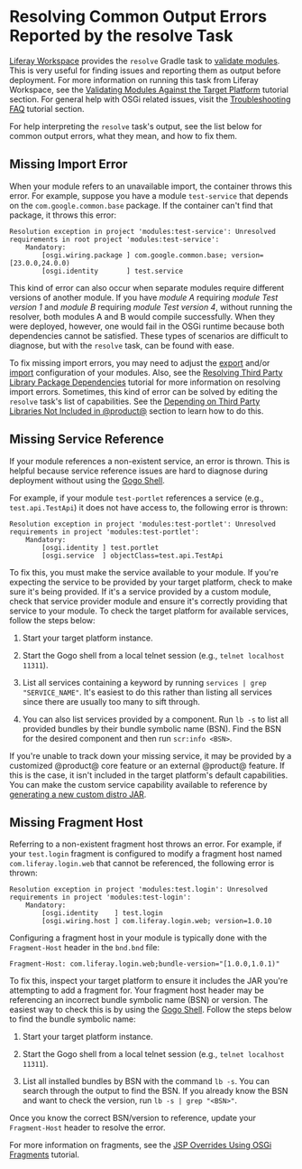 # Resolving Common Output Errors Reported by the resolve Task [](id=resolving-common-output-errors-reported-by-the-resolve-task)

[Liferay Workspace](/develop/tutorials/-/knowledge_base/7-0/liferay-workspace)
provides the `resolve` Gradle task to
[validate modules](/develop/tutorials/-/knowledge_base/7-0/resolving-your-modules).
This is very useful for finding issues and reporting them as output before
deployment. For more information on running this task from Liferay Workspace,
see the
[Validating Modules Against the Target Platform](/develop/tutorials/-/knowledge_base/7-0/validating-modules-against-the-target-platform)
tutorial section. For general help with OSGi related issues, visit the
[Troubleshooting FAQ](/develop/tutorials/-/knowledge_base/7-0/troubleshooting)
tutorial section.

For help interpreting the `resolve` task's output, see the list below for common
output errors, what they mean, and how to fix them.

## Missing Import Error [](id=missing-import-error)

When your module refers to an unavailable import, the container throws this
error. For example, suppose you have a module `test-service` that depends on
the `com.google.common.base` package. If the container can't find that package,
it throws this error:

    Resolution exception in project 'modules:test-service': Unresolved requirements in root project 'modules:test-service':
        Mandatory:
            [osgi.wiring.package ] com.google.common.base; version=[23.0.0,24.0.0)
            [osgi.identity       ] test.service

This kind of error can also occur when separate modules require different
versions of another module. If you have *module A* requiring *module Test
version 1* and *module B* requiring *module Test version 4*, without running
the resolver, both modules A and B would compile successfully. When they
were deployed, however, one would fail in the OSGi runtime because both
dependencies cannot be satisfied. These types of scenarios are difficult to
diagnose, but with the `resolve` task, can be found with ease.

To fix missing import errors, you may need to adjust the
[export](/develop/tutorials/-/knowledge_base/7-0/exporting-packages) and/or
[import](/develop/tutorials/-/knowledge_base/7-0/importing-packages)
configuration of your modules. Also, see the
[Resolving Third Party Library Package Dependencies](/develop/tutorials/-/knowledge_base/7-0/adding-third-party-libraries-to-a-module)
tutorial for more information on resolving import errors. Sometimes, this kind
of error can be solved by editing the `resolve` task's list of capabilities. See
the
[Depending on Third Party Libraries Not Included in @product@](/develop/tutorials/-/knowledge_base/7-0/depending-on-third-party-libraries-not-included-in-product)
section to learn how to do this.

## Missing Service Reference [](id=missing-service-reference)

If your module references a non-existent service, an error is thrown.
This is helpful because service reference issues are hard to diagnose during
deployment without using the
[Gogo Shell](/develop/reference/-/knowledge_base/7-0/using-the-felix-gogo-shell).

For example, if your module `test-portlet` references a service (e.g.,
`test.api.TestApi`) it does not have access to, the following error is thrown:

    Resolution exception in project 'modules:test-portlet': Unresolved requirements in project 'modules:test-portlet':
        Mandatory:
            [osgi.identity ] test.portlet
            [osgi.service  ] objectClass=test.api.TestApi

To fix this, you must make the service available to your module. If you're
expecting the service to be provided by your target platform, check to make sure
it's being provided. If it's a service provided by a custom module, check that
service provider module and ensure it's correctly providing that service to
your module. To check the target platform for available services, follow the
steps below:

1.  Start your target platform instance.

2.  Start the Gogo shell from a local telnet session (e.g., `telnet localhost
    11311`).

3.  List all services containing a keyword by running `services | grep
    "SERVICE_NAME"`. It's easiest to do this rather than listing all services
    since there are usually too many to sift through.

4.  You can also list services provided by a component. Run `lb -s` to list all
    provided bundles by their bundle symbolic name (BSN). Find the BSN for the
    desired component and then run `scr:info <BSN>`.

If you're unable to track down your missing service, it may be provided by a
customized @product@ core feature or an external @product@ feature. If this is
the case, it isn't included in the target platform's default capabilities. You
can make the custom service capability available to reference by
[generating a new custom distro JAR](/develop/reference/-/knowledge_base/7-0/modifying-the-target-platforms-capabilities#depending-on-a-customized-distrobution-of-product).

## Missing Fragment Host [](id=missing-fragment-host)

Referring to a non-existent fragment host throws an error. For example, if your
`test.login` fragment is configured to modify a fragment host named
`com.liferay.login.web` that cannot be referenced, the following error is
thrown:

    Resolution exception in project 'modules:test.login': Unresolved requirements in project 'modules:test-login':
        Mandatory:
            [osgi.identity    ] test.login
            [osgi.wiring.host ] com.liferay.login.web; version=1.0.10

Configuring a fragment host in your module is typically done with the
`Fragment-Host` header in the `bnd.bnd` file:

    Fragment-Host: com.liferay.login.web;bundle-version="[1.0.0,1.0.1)"

To fix this, inspect your target platform to ensure it includes the JAR you're
attempting to add a fragment for. Your fragment host header may be referencing
an incorrect bundle symbolic name (BSN) or version. The easiest way to check
this is by using the
[Gogo Shell](/develop/reference/-/knowledge_base/7-0/using-the-felix-gogo-shell).
Follow the steps below to find the bundle symbolic name:

1.  Start your target platform instance.

2.  Start the Gogo shell from a local telnet session (e.g., `telnet localhost
    11311`).

3.  List all installed bundles by BSN with the command `lb -s`. You can search
    through the output to find the BSN. If you already know the BSN and want to
    check the version, run `lb -s | grep "<BSN>"`.

Once you know the correct BSN/version to reference, update your `Fragment-Host`
header to resolve the error.

For more information on fragments, see the
[JSP Overrides Using OSGi Fragments](/develop/tutorials/-/knowledge_base/7-0/overriding-a-modules-jsps)
tutorial.
